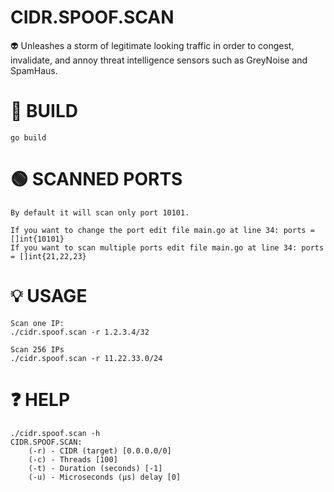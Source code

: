 # CIDR.SPOOF.SCAN
👽 Unleashes a storm of legitimate looking traffic in order to congest, invalidate, and annoy threat intelligence sensors such as GreyNoise and SpamHaus.

# 🚧 BUILD
```go build```

# 🟢 SCANNED PORTS
```
By default it will scan only port 10101.

If you want to change the port edit file main.go at line 34: ports = []int{10101}
If you want to scan multiple ports edit file main.go at line 34: ports = []int{21,22,23}
```

# 💡 USAGE
```
Scan one IP:
./cidr.spoof.scan -r 1.2.3.4/32

Scan 256 IPs
./cidr.spoof.scan -r 11.22.33.0/24
```

# ❓ HELP
```
./cidr.spoof.scan -h
CIDR.SPOOF.SCAN:
    (-r) - CIDR (target) [0.0.0.0/0]
    (-c) - Threads [100]
    (-t) - Duration (seconds) [-1]
    (-u) - Microseconds (μs) delay [0]
```
